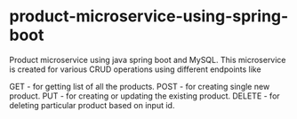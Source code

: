 # product-microservice-using-spring-boot
Product microservice using java spring boot and MySQL.
This microservice is created for various CRUD operations using different endpoints like

GET - for getting list of all the products.
POST - for creating single new product.
PUT - for creating or updating the existing product.
DELETE - for deleting particular product based on input id.
